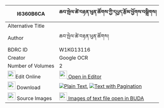 |I6360B6CA|ཆབ་སྤེལ་ཚེ་བརྟན་ཕུན་ཚོགས་ཀྱི་དཔྱད་རྩོམ་ཕྱོགས་བསྒྲིགས། 
| --- | --- 
|Alternative Title |
|Author| ཆབ་སྤེལ་ཚེ་བརྟན་ཕུན་ཚོགས།
|BDRC ID | W1KG13116
|Creator | Google OCR
|Number of Volumes| 2
|<img width="25" src="https://img.icons8.com/color/25/000000/edit-property.png">Edit Online| [<img width="25" src="https://avatars.githubusercontent.com/u/45091458?s=200&v=4"> Open in Editor](http://editor.openpecha.org/I6360B6CA)
|<img width="25" src="https://img.icons8.com/fluent/48/000000/download-2.png"/>  Download | [![](https://img.icons8.com/color/20/000000/txt.png)Plain Text](https://github.com/Openpecha/I6360B6CA/releases/download/v1/chab_pel_tseten_puntsok_kyi_ch_plain_I6360B6CA.zip), [![](https://img.icons8.com/color/20/000000/txt.png)Text with Pagination](https://github.com/Openpecha/I6360B6CA/releases/download/v1/chab_pel_tseten_puntsok_kyi_ch_pages_I6360B6CA.zip)
|<img width="25" src="https://img.icons8.com/plasticine/100/000000/pictures-folder.png"/>  Source Images | [<img width="25" src="https://library.bdrc.io/icons/BUDA-small.svg"> Images of text file open in BUDA](https://library.bdrc.io/show/bdr:W1KG13116)